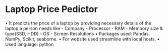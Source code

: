 # Laptop Price Pedictor

•	It predicts the price of a laptop by providing necessary details of the laptop a person needs like
    - Company 
    - Processor
    - RAM 
    - Memoory size & type(SSD, HDD)
    - OS
    - Screen Resolutions
•	Packages used: Pandas, NumPy, Scikit, seaborne.
•	For website used streamline with local hosts.
•	Used language: python

